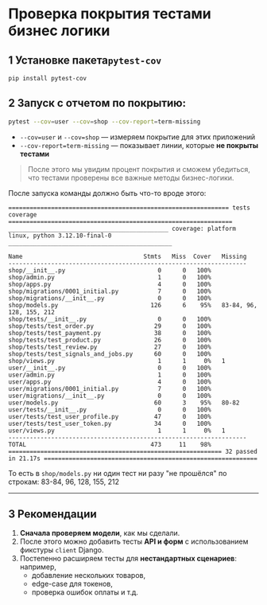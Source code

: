 # Проверка покрытия тестами бизнес логики


## 1 Установке пакета`pytest-cov`


```bash
pip install pytest-cov
```

## 2 Запуск с отчетом по покрытию:

```bash
pytest --cov=user --cov=shop --cov-report=term-missing
```

* `--cov=user` и `--cov=shop` — измеряем покрытие для этих приложений
* `--cov-report=term-missing` — показывает линии, которые **не покрыты тестами**

> После этого мы увидим процент покрытия и сможем убедиться, что тестами проверены все важные методы бизнес-логики.

После запуска команды должно быть что-то вроде этого:

```
============================================================== tests coverage ===============================================================
_____________________________________________ coverage: platform linux, python 3.12.10-final-0 ______________________________________________

Name                                  Stmts   Miss  Cover   Missing
-------------------------------------------------------------------
shop/__init__.py                          0      0   100%
shop/admin.py                             1      0   100%
shop/apps.py                              4      0   100%
shop/migrations/0001_initial.py           7      0   100%
shop/migrations/__init__.py               0      0   100%
shop/models.py                          126      6    95%   83-84, 96, 128, 155, 212
shop/tests/__init__.py                    0      0   100%
shop/tests/test_order.py                 29      0   100%
shop/tests/test_payment.py               38      0   100%
shop/tests/test_product.py               26      0   100%
shop/tests/test_review.py                27      0   100%
shop/tests/test_signals_and_jobs.py      60      0   100%
shop/views.py                             1      1     0%   1
user/__init__.py                          0      0   100%
user/admin.py                             1      0   100%
user/apps.py                              4      0   100%
user/migrations/0001_initial.py           7      0   100%
user/migrations/__init__.py               0      0   100%
user/models.py                           60      3    95%   80-82
user/tests/__init__.py                    0      0   100%
user/tests/test_user_profile.py          47      0   100%
user/tests/test_user_token.py            34      0   100%
user/views.py                             1      1     0%   1
-------------------------------------------------------------------
TOTAL                                   473     11    98%
============================================================ 32 passed in 21.17s ============================================================

```

То есть в `shop/models.py` ни один тест ни разу "не прошёлся" по строкам: 83-84, 96, 128, 155, 212

---

## 3 Рекомендации

1. **Сначала проверяем модели**, как мы сделали.
2. После этого можно добавить тесты **API и форм** с использованием фикстуры `client` Django.
3. Постепенно расширяем тесты для **нестандартных сценариев**: например, 
   * добавление нескольких товаров, 
   * edge-case для токенов, 
   * проверка ошибок оплаты и т.д.



